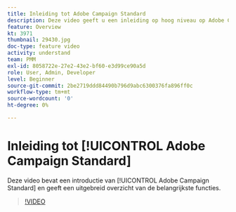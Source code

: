 ```yaml
---
title: Inleiding tot Adobe Campaign Standard
description: Deze video geeft u een inleiding op hoog niveau op Adobe Campaign Standard.
feature: Overview
kt: 3971
thumbnail: 29430.jpg
doc-type: feature video
activity: understand
team: PMM
exl-id: 8058722e-27e2-43e2-bf60-e3d99ce90a5d
role: User, Admin, Developer
level: Beginner
source-git-commit: 2be2719ddd84490b796d9abc6300376fa896ff0c
workflow-type: tm+mt
source-wordcount: '0'
ht-degree: 0%

---
```


# Inleiding tot [!UICONTROL Adobe Campaign Standard]

Deze video bevat een introductie van [!UICONTROL Adobe Campaign Standard] en geeft een uitgebreid overzicht van de belangrijkste functies.

>[!VIDEO](https://video.tv.adobe.com/v/29430?quality=12)
